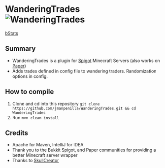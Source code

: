 # WanderingTrades ![WanderingTrades](https://github.com/jmanpenilla/WanderingTrades/workflows/WanderingTrades/badge.svg?branch=master)
[bStats](https://bstats.org/plugin/bukkit/WanderingTrades/7597)


## Summary

* WanderingTrades is a plugin for [Spigot](https://www.spigotmc.org/) Minecraft Servers (also works on [Paper](https://www.papermc.io/))
* Adds trades defined in config file to wandering traders. Randomization options in config.


## How to compile

1. Clone and cd into this repository ```git clone https://github.com/jmanpenilla/WanderingTrades.git && cd WanderingTrades```
2. Run ```mvn clean install```


## Credits

* Apache for Maven, IntelliJ for IDEA
* Thank you to the Bukkit Spigot, and Paper communities for providing a better Minecraft server wrapper
* Thanks to [SkullCreator](https://github.com/deanveloper/SkullCreator)
